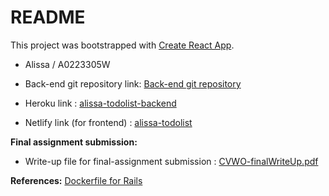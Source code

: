 # README

This project was bootstrapped with [Create React App](https://github.com/facebook/create-react-app).

* Alissa / A0223305W

* Back-end git repository link: [Back-end git repository](https://github.com/alissayarmantho/todo-list-backend)
* Heroku link : [alissa-todolist-backend](https://alissayarmantho-todo-backend.herokuapp.com/)
* Netlify link (for frontend) : [alissa-todolist](https://alissamanthou.netlify.app/)
  
**Final assignment submission:**

* Write-up file for final-assignment submission : [CVWO-finalWriteUp.pdf](https://github.com/alissayarmantho/todo-list-backend/blob/master/CVWO-finalWriteUp.pdf)

**References:**
[Dockerfile for Rails](https://github.com/jahangiranwari/rails5-docker-heroku/blob/master/Dockerfile)

